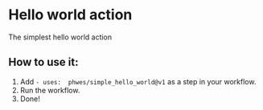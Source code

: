 # Hello world action 
The simplest hello world action

## How to use it: 
1. Add `- uses:  phwes/simple_hello_world@v1` as a step in your workflow.
2. Run the workflow.
3. Done!
